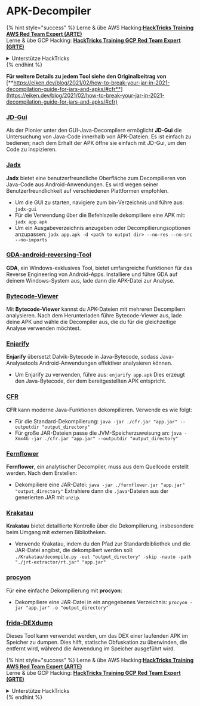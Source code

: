# APK-Decompiler

{% hint style="success" %}
Lerne & übe AWS Hacking:<img src="../../.gitbook/assets/arte.png" alt="" data-size="line">[**HackTricks Training AWS Red Team Expert (ARTE)**](https://training.hacktricks.xyz/courses/arte)<img src="../../.gitbook/assets/arte.png" alt="" data-size="line">\
Lerne & übe GCP Hacking: <img src="../../.gitbook/assets/grte.png" alt="" data-size="line">[**HackTricks Training GCP Red Team Expert (GRTE)**<img src="../../.gitbook/assets/grte.png" alt="" data-size="line">](https://training.hacktricks.xyz/courses/grte)

<details>

<summary>Unterstütze HackTricks</summary>

* Überprüfe die [**Abonnementpläne**](https://github.com/sponsors/carlospolop)!
* **Tritt der** 💬 [**Discord-Gruppe**](https://discord.gg/hRep4RUj7f) oder der [**Telegram-Gruppe**](https://t.me/peass) bei oder **folge** uns auf **Twitter** 🐦 [**@hacktricks\_live**](https://twitter.com/hacktricks\_live)**.**
* **Teile Hacking-Tricks, indem du PRs zu den** [**HackTricks**](https://github.com/carlospolop/hacktricks) und [**HackTricks Cloud**](https://github.com/carlospolop/hacktricks-cloud) GitHub-Repos einreichst.

</details>
{% endhint %}

**Für weitere Details zu jedem Tool siehe den Originalbeitrag von** [**https://eiken.dev/blog/2021/02/how-to-break-your-jar-in-2021-decompilation-guide-for-jars-and-apks/#cfr**](https://eiken.dev/blog/2021/02/how-to-break-your-jar-in-2021-decompilation-guide-for-jars-and-apks/#cfr)

### [JD-Gui](https://github.com/java-decompiler/jd-gui)

Als der Pionier unter den GUI-Java-Decompilern ermöglicht **JD-Gui** die Untersuchung von Java-Code innerhalb von APK-Dateien. Es ist einfach zu bedienen; nach dem Erhalt der APK öffne sie einfach mit JD-Gui, um den Code zu inspizieren.

### [Jadx](https://github.com/skylot/jadx)

**Jadx** bietet eine benutzerfreundliche Oberfläche zum Decompilieren von Java-Code aus Android-Anwendungen. Es wird wegen seiner Benutzerfreundlichkeit auf verschiedenen Plattformen empfohlen.

* Um die GUI zu starten, navigiere zum bin-Verzeichnis und führe aus: `jadx-gui`
* Für die Verwendung über die Befehlszeile dekompiliere eine APK mit: `jadx app.apk`
* Um ein Ausgabeverzeichnis anzugeben oder Decompilierungsoptionen anzupassen: `jadx app.apk -d <path to output dir> --no-res --no-src --no-imports`

### [GDA-android-reversing-Tool](https://github.com/charles2gan/GDA-android-reversing-Tool)

**GDA**, ein Windows-exklusives Tool, bietet umfangreiche Funktionen für das Reverse Engineering von Android-Apps. Installiere und führe GDA auf deinem Windows-System aus, lade dann die APK-Datei zur Analyse.

### [Bytecode-Viewer](https://github.com/Konloch/bytecode-viewer/releases)

Mit **Bytecode-Viewer** kannst du APK-Dateien mit mehreren Decompilern analysieren. Nach dem Herunterladen führe Bytecode-Viewer aus, lade deine APK und wähle die Decompiler aus, die du für die gleichzeitige Analyse verwenden möchtest.

### [Enjarify](https://github.com/Storyyeller/enjarify)

**Enjarify** übersetzt Dalvik-Bytecode in Java-Bytecode, sodass Java-Analysetools Android-Anwendungen effektiver analysieren können.

* Um Enjarify zu verwenden, führe aus: `enjarify app.apk` Dies erzeugt den Java-Bytecode, der dem bereitgestellten APK entspricht.

### [CFR](https://github.com/leibnitz27/cfr)

**CFR** kann moderne Java-Funktionen dekompilieren. Verwende es wie folgt:

* Für die Standard-Dekompilierung: `java -jar ./cfr.jar "app.jar" --outputdir "output_directory"`
* Für große JAR-Dateien passe die JVM-Speicherzuweisung an: `java -Xmx4G -jar ./cfr.jar "app.jar" --outputdir "output_directory"`

### [Fernflower](https://github.com/JetBrains/intellij-community/tree/master/plugins/java-decompiler/engine)

**Fernflower**, ein analytischer Decompiler, muss aus dem Quellcode erstellt werden. Nach dem Erstellen:

* Dekompiliere eine JAR-Datei: `java -jar ./fernflower.jar "app.jar" "output_directory"` Extrahiere dann die `.java`-Dateien aus der generierten JAR mit `unzip`.

### [Krakatau](https://github.com/Storyyeller/Krakatau)

**Krakatau** bietet detaillierte Kontrolle über die Dekompilierung, insbesondere beim Umgang mit externen Bibliotheken.

* Verwende Krakatau, indem du den Pfad zur Standardbibliothek und die JAR-Datei angibst, die dekompiliert werden soll: `./Krakatau/decompile.py -out "output_directory" -skip -nauto -path "./jrt-extractor/rt.jar" "app.jar"`

### [procyon](https://github.com/mstrobel/procyon)

Für eine einfache Dekompilierung mit **procyon**:

* Dekompiliere eine JAR-Datei in ein angegebenes Verzeichnis: `procyon -jar "app.jar" -o "output_directory"`

### [frida-DEXdump](https://github.com/hluwa/frida-dexdump)

Dieses Tool kann verwendet werden, um das DEX einer laufenden APK im Speicher zu dumpen. Dies hilft, statische Obfuskation zu überwinden, die entfernt wird, während die Anwendung im Speicher ausgeführt wird.

{% hint style="success" %}
Lerne & übe AWS Hacking:<img src="../../.gitbook/assets/arte.png" alt="" data-size="line">[**HackTricks Training AWS Red Team Expert (ARTE)**](https://training.hacktricks.xyz/courses/arte)<img src="../../.gitbook/assets/arte.png" alt="" data-size="line">\
Lerne & übe GCP Hacking: <img src="../../.gitbook/assets/grte.png" alt="" data-size="line">[**HackTricks Training GCP Red Team Expert (GRTE)**<img src="../../.gitbook/assets/grte.png" alt="" data-size="line">](https://training.hacktricks.xyz/courses/grte)

<details>

<summary>Unterstütze HackTricks</summary>

* Überprüfe die [**Abonnementpläne**](https://github.com/sponsors/carlospolop)!
* **Tritt der** 💬 [**Discord-Gruppe**](https://discord.gg/hRep4RUj7f) oder der [**Telegram-Gruppe**](https://t.me/peass) bei oder **folge** uns auf **Twitter** 🐦 [**@hacktricks\_live**](https://twitter.com/hacktricks\_live)**.**
* **Teile Hacking-Tricks, indem du PRs zu den** [**HackTricks**](https://github.com/carlospolop/hacktricks) und [**HackTricks Cloud**](https://github.com/carlospolop/hacktricks-cloud) GitHub-Repos einreichst.

</details>
{% endhint %}
